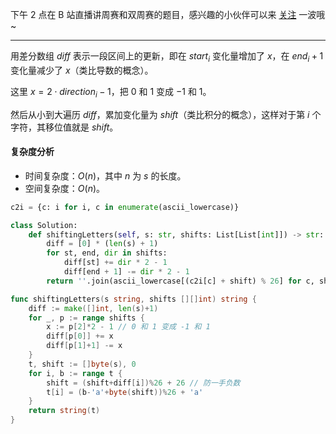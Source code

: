 下午 2 点在 B 站直播讲周赛和双周赛的题目，感兴趣的小伙伴可以来 [关注](https://space.bilibili.com/206214/dynamic) 一波哦~

---

用差分数组 $\textit{diff}$ 表示一段区间上的更新，即在 $\textit{start}_i$ 变化量增加了 $x$，在 $\textit{end}_i+1$ 变化量减少了 $x$（类比导数的概念）。

这里 $x=2\cdot\textit{direction}_i-1$，把 $0$ 和 $1$ 变成 $-1$ 和 $1$。

然后从小到大遍历 $\textit{diff}$，累加变化量为 $\textit{shift}$（类比积分的概念），这样对于第 $i$ 个字符，其移位值就是 $\textit{shift}$。

#### 复杂度分析

- 时间复杂度：$O(n)$，其中 $n$ 为 $s$ 的长度。
- 空间复杂度：$O(n)$。

```py [sol1-Python3]
c2i = {c: i for i, c in enumerate(ascii_lowercase)}

class Solution:
    def shiftingLetters(self, s: str, shifts: List[List[int]]) -> str:
        diff = [0] * (len(s) + 1)
        for st, end, dir in shifts:
            diff[st] += dir * 2 - 1
            diff[end + 1] -= dir * 2 - 1
        return ''.join(ascii_lowercase[(c2i[c] + shift) % 26] for c, shift in zip(s, accumulate(diff)))
```

```go [sol1-Go]
func shiftingLetters(s string, shifts [][]int) string {
	diff := make([]int, len(s)+1)
	for _, p := range shifts {
		x := p[2]*2 - 1 // 0 和 1 变成 -1 和 1
		diff[p[0]] += x
		diff[p[1]+1] -= x
	}
	t, shift := []byte(s), 0
	for i, b := range t {
		shift = (shift+diff[i])%26 + 26 // 防一手负数
		t[i] = (b-'a'+byte(shift))%26 + 'a'
	}
	return string(t)
}
```
